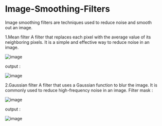 # Image-Smoothing-Filters
Image smoothing filters are techniques used to reduce noise and smooth out an image. 

1.Mean filter
A filter that replaces each pixel with the average value of its neighboring pixels. It is a simple and effective way to reduce noise in an image.

![image](https://github.com/Gelareh-st/Image-Smoothing-Filters/assets/85786544/17435702-1512-4442-9889-c71ef4f31082)

output :

![image](https://github.com/Gelareh-st/Image-Smoothing-Filters/assets/85786544/b75ed434-d8a6-4ebb-bda5-002b7c99a05f)



2.Gaussian filter
A filter that uses a Gaussian function to blur the image. It is commonly used to reduce high-frequency noise in an image.
Filter mask :

![image](https://github.com/Gelareh-st/Image-Smoothing-Filters/assets/85786544/76a793d7-56dc-40ff-8660-d1d6c47fd9e6)

output :

![image](https://github.com/Gelareh-st/Image-Smoothing-Filters/assets/85786544/749ed3c7-6dfc-4ea3-b592-a29982007836)
